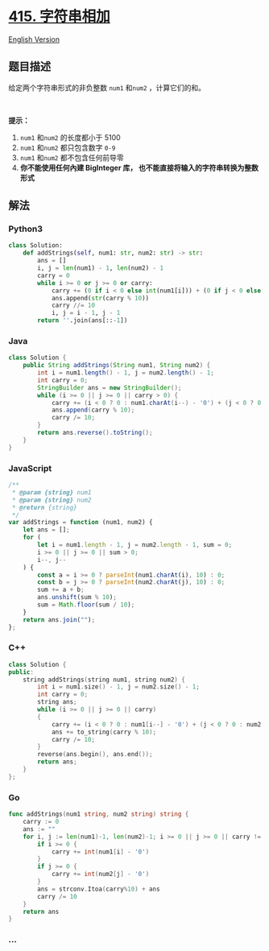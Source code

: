 # [415. 字符串相加](https://leetcode-cn.com/problems/add-strings)

[English Version](/solution/0400-0499/0415.Add%20Strings/README_EN.md)

## 题目描述

<!-- 这里写题目描述 -->

<p>给定两个字符串形式的非负整数&nbsp;<code>num1</code> 和<code>num2</code>&nbsp;，计算它们的和。</p>

<p>&nbsp;</p>

<p><strong>提示：</strong></p>

<ol>
	<li><code>num1</code> 和<code>num2</code>&nbsp;的长度都小于 5100</li>
	<li><code>num1</code> 和<code>num2</code> 都只包含数字&nbsp;<code>0-9</code></li>
	<li><code>num1</code> 和<code>num2</code> 都不包含任何前导零</li>
	<li><strong>你不能使用任何內建 BigInteger 库，&nbsp;也不能直接将输入的字符串转换为整数形式</strong></li>
</ol>

## 解法

<!-- 这里可写通用的实现逻辑 -->

<!-- tabs:start -->

### **Python3**

<!-- 这里可写当前语言的特殊实现逻辑 -->

```python
class Solution:
    def addStrings(self, num1: str, num2: str) -> str:
        ans = []
        i, j = len(num1) - 1, len(num2) - 1
        carry = 0
        while i >= 0 or j >= 0 or carry:
            carry += (0 if i < 0 else int(num1[i])) + (0 if j < 0 else int(num2[j]))
            ans.append(str(carry % 10))
            carry //= 10
            i, j = i - 1, j - 1
        return ''.join(ans[::-1])
```

### **Java**

<!-- 这里可写当前语言的特殊实现逻辑 -->

```java
class Solution {
    public String addStrings(String num1, String num2) {
        int i = num1.length() - 1, j = num2.length() - 1;
        int carry = 0;
        StringBuilder ans = new StringBuilder();
        while (i >= 0 || j >= 0 || carry > 0) {
            carry += (i < 0 ? 0 : num1.charAt(i--) - '0') + (j < 0 ? 0 : num2.charAt(j--) - '0');
            ans.append(carry % 10);
            carry /= 10;
        }
        return ans.reverse().toString();
    }
}
```

### **JavaScript**

```js
/**
 * @param {string} num1
 * @param {string} num2
 * @return {string}
 */
var addStrings = function (num1, num2) {
    let ans = [];
    for (
        let i = num1.length - 1, j = num2.length - 1, sum = 0;
        i >= 0 || j >= 0 || sum > 0;
        i--, j--
    ) {
        const a = i >= 0 ? parseInt(num1.charAt(i), 10) : 0;
        const b = j >= 0 ? parseInt(num2.charAt(j), 10) : 0;
        sum += a + b;
        ans.unshift(sum % 10);
        sum = Math.floor(sum / 10);
    }
    return ans.join("");
};
```

### **C++**

```cpp
class Solution {
public:
    string addStrings(string num1, string num2) {
        int i = num1.size() - 1, j = num2.size() - 1;
        int carry = 0;
        string ans;
        while (i >= 0 || j >= 0 || carry)
        {
            carry += (i < 0 ? 0 : num1[i--] - '0') + (j < 0 ? 0 : num2[j--] - '0');
            ans += to_string(carry % 10);
            carry /= 10;
        }
        reverse(ans.begin(), ans.end());
        return ans;
    }
};
```

### **Go**

```go
func addStrings(num1 string, num2 string) string {
	carry := 0
	ans := ""
	for i, j := len(num1)-1, len(num2)-1; i >= 0 || j >= 0 || carry != 0; i, j = i-1, j-1 {
		if i >= 0 {
			carry += int(num1[i] - '0')
		}
		if j >= 0 {
			carry += int(num2[j] - '0')
		}
		ans = strconv.Itoa(carry%10) + ans
		carry /= 10
	}
	return ans
}
```

### **...**

```

```

<!-- tabs:end -->
